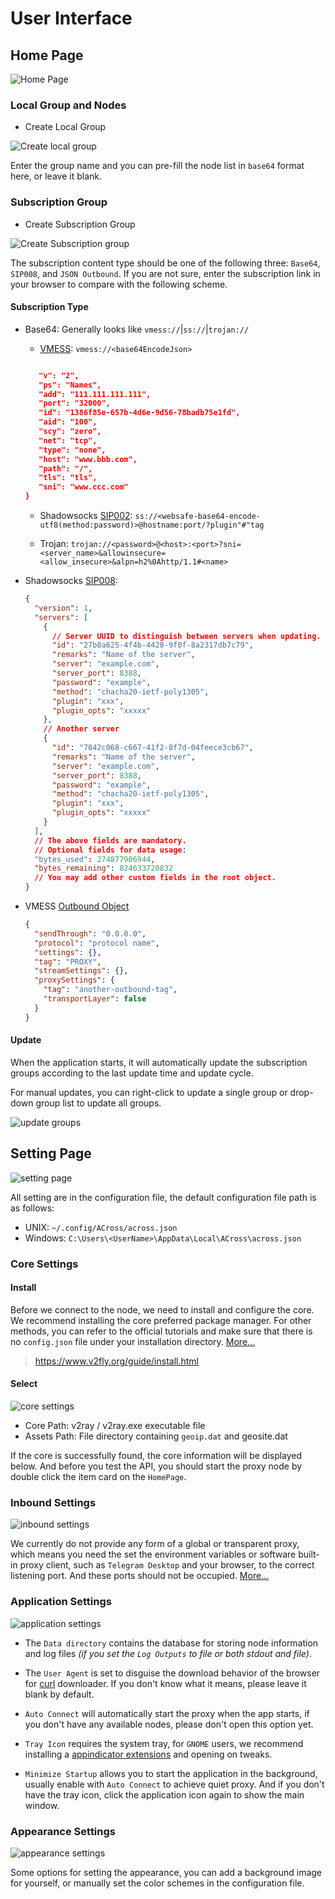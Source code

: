 # User Interface

## Home Page

![Home Page](/UI/home_page.png)

### Local Group and Nodes

- Create Local Group

![Create local group](/UI/create_local_group.png)

Enter the group name and you can pre-fill the node list in `base64` format here, or leave it blank.

### Subscription Group

- Create Subscription Group

![Create Subscription group](/UI/create_subscription_group.png)

The subscription content type should be one of the following three: `Base64`, `SIP008`, and `JSON Outbound`. If you are not sure, enter the subscription link in your browser to compare with the following scheme.

#### Subscription Type

- Base64: Generally looks like `vmess://`|`ss://`|`trojan://`

  - [VMESS](<https://github.com/2dust/v2rayN/wiki/%E5%88%86%E4%BA%AB%E9%93%BE%E6%8E%A5%E6%A0%BC%E5%BC%8F%E8%AF%B4%E6%98%8E(ver-2)>): `vmess://<base64EncodeJson>`

  ```json

     "v": "2",
     "ps": "Names",
     "add": "111.111.111.111",
     "port": "32000",
     "id": "1386f85e-657b-4d6e-9d56-78badb75e1fd",
     "aid": "100",
     "scy": "zero",
     "net": "tcp",
     "type": "none",
     "host": "www.bbb.com",
     "path": "/",
     "tls": "tls",
     "sni": "www.ccc.com"
  }
  ```

  - Shadowsocks [SIP002](https://shadowsocks.org/en/wiki/SIP002-URI-Scheme.html):
    `ss://<websafe-base64-encode-utf8(method:password)>@hostname:port/?plugin"#"tag`

  - Trojan:
    `trojan://<password>@<host>:<port>?sni=<server_name>&allowinsecure=<allow_insecure>&alpn=h2%0Ahttp/1.1#<name>`

- Shadowsocks [SIP008](https://shadowsocks.org/en/wiki/SIP008-Online-Configuration-Delivery.html):

  ```json
  {
    "version": 1,
    "servers": [
      {
        // Server UUID to distinguish between servers when updating.
        "id": "27b8a625-4f4b-4428-9f0f-8a2317db7c79",
        "remarks": "Name of the server",
        "server": "example.com",
        "server_port": 8388,
        "password": "example",
        "method": "chacha20-ietf-poly1305",
        "plugin": "xxx",
        "plugin_opts": "xxxxx"
      },
      // Another server
      {
        "id": "7842c068-c667-41f2-8f7d-04feece3cb67",
        "remarks": "Name of the server",
        "server": "example.com",
        "server_port": 8388,
        "password": "example",
        "method": "chacha20-ietf-poly1305",
        "plugin": "xxx",
        "plugin_opts": "xxxxx"
      }
    ],
    // The above fields are mandatory.
    // Optional fields for data usage:
    "bytes_used": 274877906944,
    "bytes_remaining": 824633720832
    // You may add other custom fields in the root object.
  }
  ```

- VMESS [Outbound Object](https://www.v2fly.org/config/outbounds.html#outboundobject)

  ```json
  {
    "sendThrough": "0.0.0.0",
    "protocol": "protocol name",
    "settings": {},
    "tag": "PROXY",
    "streamSettings": {},
    "proxySettings": {
      "tag": "another-outbound-tag",
      "transportLayer": false
    }
  }
  ```

#### Update

When the application starts, it will automatically update the subscription groups according to the last update time and update cycle.

For manual updates, you can right-click to update a single group or drop-down group list to update all groups.

![update groups](/UI/update_groups.png)

## Setting Page

![setting page](/UI/setting_page.png)

All setting are in the configuration file, the default configuration file path is as follows:

- UNIX: `~/.config/ACross/across.json`
- Windows: `C:\Users\<UserName>\AppData\Local\ACross\across.json`

### Core Settings

#### Install

Before we connect to the node, we need to install and configure the core. We recommend installing the core preferred package manager. For other methods, you can refer to the official tutorials and make sure that there is no `config.json` file under your installation directory. [More...](/FAQ?id=application)

> https://www.v2fly.org/guide/install.html

#### Select

![core settings](/UI/core_dialog.png)

- Core Path: v2ray / v2ray.exe executable file
- Assets Path: File directory containing `geoip.dat` and geosite.dat

If the core is successfully found, the core information will be displayed below. And before you test the API, you should start the proxy node by double click the item card on the `HomePage`.

### Inbound Settings

![inbound settings](/UI/inbound_setting.png)

We currently do not provide any form of a global or transparent proxy, which means you need the set the environment variables or software built-in proxy client, such as `Telegram Desktop` and your browser, to the correct listening port. And these ports should not be occupied. [More...](/FAQ?id=core)

### Application Settings

![application settings](/UI/application_setting.png)

- The `Data directory` contains the database for storing node information and log files _(if you set the `Log Outputs` to file or both stdout and file)_.

- The `User Agent` is set to disguise the download behavior of the browser for [curl](https://curl.se/) downloader. If you don't know what it means, please leave it blank by default.

- `Auto Connect` will automatically start the proxy when the app starts, if you don't have any available nodes, please don't open this option yet.

- `Tray Icon` requires the system tray, for `GNOME` users, we recommend installing a [appindicator extensions](https://github.com/ubuntu/gnome-shell-extension-appindicator) and opening on tweaks.

- `Minimize Startup` allows you to start the application in the background, usually enable with `Auto Connect` to achieve quiet proxy. And if you don't have the tray icon, click the application icon again to show the main window.

### Appearance Settings

![appearance settings](/UI/appearance_setting.png)

Some options for setting the appearance, you can add a background image for yourself, or manually set the color schemes in the configuration file.
